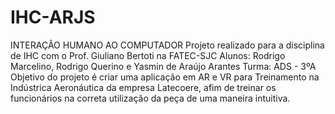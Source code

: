 # IHC-ARJS
INTERAÇÃO HUMANO AO COMPUTADOR 
  Projeto realizado para a disciplina de IHC com o Prof. Giuliano Bertoti na FATEC-SJC 
  Alunos: Rodrigo Marcelino, Rodrigo Querino e Yasmin de Araújo Arantes
  Turma: ADS - 3ºA
  Objetivo do projeto é criar uma aplicação em AR e VR para Treinamento na Indústrica Aeronáutica da empresa Latecoere, afim de treinar os funcionários na correta utilização da peça de uma maneira intuitiva. 
